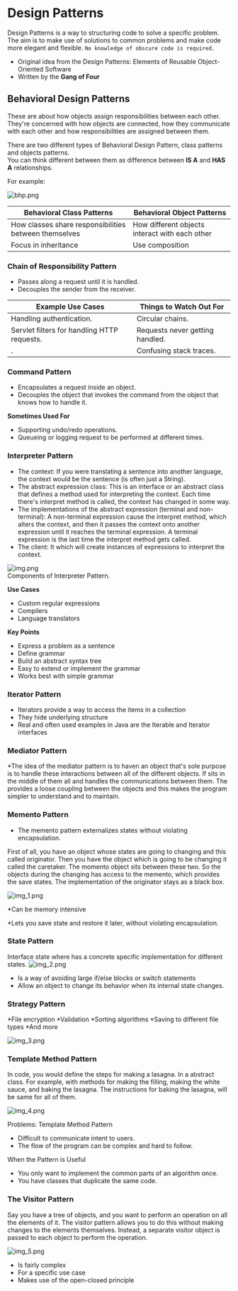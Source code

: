 # Design Patterns
 Design Patterns is a way to structuring code to solve a specific problem. <br/>
The aim is to make use of solutions to common problems and make code more elegant and flexible.
`No knowledge of obscure code is required.`

* Original idea from the Design Patterns: Elements of Reusable Object-Oriented Software
* Written by the <b> Gang of Four </b>

## Behavioral Design Patterns
These are about how objects assign responsibilities between each other.
They're concerned with how objects are connected, how they communicate with each other and
how responsibilities are assigned between them.

There are two different types of Behavioral Design Pattern, class patterns and objects patterns.</br>
You can think different between them as difference between **IS A** and **HAS A** relationships.</br>

For example:

![bhp.png](bhp.png)

| Behavioral Class Patterns | Behavioral Object Patterns |
|-----  | ----- |
|How classes share responsibilities between themselves| How different objects interact with each other|
|Focus in inheritance| Use composition|

### Chain of Responsibility Pattern
* Passes along a request until it is handled.</br>
* Decouples the sender from the receiver. </br>

| **Example Use Cases**  | **Things to Watch Out For** |
|-----  | ----- |
| Handling authentication. </br>                   | Circular chains.              |
| Servlet filters for handling HTTP requests. </br>| Requests never getting handled. |
|.| Confusing stack traces. |

### Command Pattern
* Encapsulates a request inside an object. 
* Decouples the object that invokes the command from the object that knows how to handle it.

**Sometimes Used For** 
* Supporting undo/redo operations. 
* Queueing or logging request to be performed at different times.

### Interpreter Pattern
* The context: 
If you were translating a sentence into another language, the context would be the sentence (is often just a String).
* The abstract expression class: 
This is an interface or an abstract class that defines a method used for interpreting the context.
Each time there's interpret method is called, the context has changed in some way.
* The implementations of the abstract expression (terminal and non-terminal):
A non-terminal expression cause the interpret method, which alters the context, and then it passes the context onto another expression until it reaches the terminal expression. 
A terminal expression is the last time the interpret method gets called. 
* The client: It which will create instances of expressions to interpret the context.

![img.png](img.png)
<br> Components of Interpreter Pattern.


**Use Cases**
* Custom regular expressions
* Compilers
* Language translators

**Key Points**
* Express a problem as a sentence
* Define grammar
* Build an abstract syntax tree
* Easy to extend or implement the grammar
* Works best with simple grammar

### Iterator Pattern

* Iterators provide a way to access the items in a collection
* They hide underlying structure
* Real and often used examples in Java are the Iterable and Iterator interfaces

### Mediator Pattern

*The idea of the mediator pattern is to haven an object that's sole purpose is to handle these interactions between all of the different objects.
If sits in the middle of them all and handles the communications between them.
The provides a loose coupling between the objects and this makes the program simpler to understand and to maintain.

### Memento Pattern

* The memento pattern externalizes states without violating encapsulation.


First of all, you have an object whose states are going to changing and this called originator.
Then you have the object which is going to be changing it called the caretaker.
The momento object sits between these two.
So the objects during the changing has access to the memento, which provides the save states.
The implementation of the originator stays as a black box.

![img_1.png](img_1.png)

*Can be memory intensive

*Lets you save state and restore it later, without violating encapsulation.

### State Pattern
Interface state where has a concrete specific implementation for different states.
![img_2.png](img_2.png)

* Is a way of avoiding large if/else blocks or switch statements
* Allow an object to change its behavior when its internal state changes.

### Strategy Pattern
*File encryption
*Validation
*Sorting algorithms
*Saving to different file types
*And more

![img_3.png](img_3.png)

### Template Method Pattern

In code, you would define the steps for making a lasagna.  In a abstract class.
For example, with methods for making the filling, making the white sauce, and baking the lasagna.
The instructions for baking the lasagna, will be same for all of them. 

![img_4.png](img_4.png)

Problems: Template Method Pattern

* Difficult to communicate intent to users.
* The flow of the program can be complex and hard to follow.

When the Pattern is Useful

* You only want to implement the common parts of an algorithm once.
* You have classes that duplicate the same code.

### The Visitor Pattern

Say you have a tree of objects, and you want to perform an operation on all the elements of it.
The visitor pattern allows you to do this without making changes to the elements themselves.
Instead, a separate visitor object is passed to each object to perform the operation.

![img_5.png](img_5.png)

* Is fairly complex
* For a specific use case
* Makes use of the open-closed principle